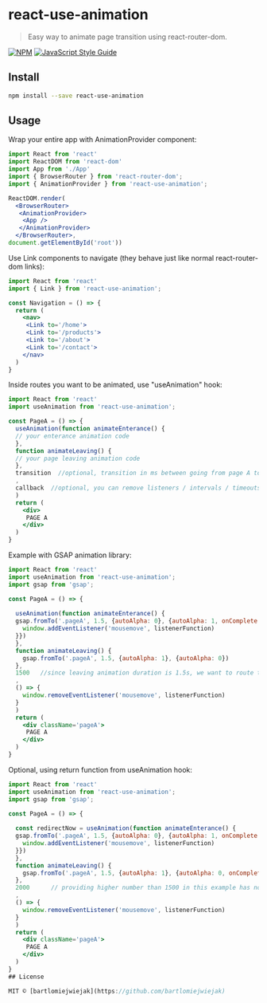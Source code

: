 # react-use-animation

> Easy way to animate page transition using react-router-dom.

[![NPM](https://img.shields.io/npm/v/react-use-animation-test.svg)](https://www.npmjs.com/package/react-use-animation) [![JavaScript Style Guide](https://img.shields.io/badge/code_style-standard-brightgreen.svg)](https://standardjs.com)

## Install

```bash
npm install --save react-use-animation
```

## Usage
Wrap your entire app with AnimationProvider component:
```jsx
import React from 'react'
import ReactDOM from 'react-dom'
import App from './App'
import { BrowserRouter } from 'react-router-dom';
import { AnimationProvider } from 'react-use-animation';

ReactDOM.render(
  <BrowserRouter>
   <AnimationProvider>
    <App />
   </AnimationProvider>
  </BrowserRouter>, 
document.getElementById('root'))

```
Use Link components to navigate (they behave just like normal react-router-dom links):
```jsx
import React from 'react'
import { Link } from 'react-use-animation';

const Navigation = () => {
  return (
    <nav>
     <Link to='/home'>
     <Link to='/products'>
     <Link to='/about'>
     <Link to='/contact'>
    </nav>
  )
}

```
Inside routes you want to be animated, use "useAnimation" hook:
```jsx
import React from 'react'
import useAnimation from 'react-use-animation';

const PageA = () => {
  useAnimation(function animateEnterance() {
  // your enterance animation code
  },
  function animateLeaving() {
  // your page leaving animation code
  }, 
  transition  //optional, transition in ms between going from page A to any other page, default is 1000.
  , 
  callback  //optional, you can remove listeners / intervals / timeouts here
  )
  return (
    <div>
     PAGE A 
    </div>
  )
}
```

Example with GSAP animation library: 
```jsx
import React from 'react'
import useAnimation from 'react-use-animation';
import gsap from 'gsap';

const PageA = () => {
  
  useAnimation(function animateEnterance() {
  gsap.fromTo('.pageA', 1.5, {autoAlpha: 0}, {autoAlpha: 1, onComplete: () => {       //animates fade in
    window.addEventListener('mousemove', listenerFunction)
  }})
  },
  function animateLeaving() {
    gsap.fromTo('.pageA', 1.5, {autoAlpha: 1}, {autoAlpha: 0})                       //animates fade out and after 1500ms routes to next page.
  }, 
  1500   //since leaving animation duration is 1.5s, we want to route to next page after 1500ms
  , 
  () => {
    window.removeEventListener('mousemove', listenerFunction)
  }
  )
  return (
    <div className='pageA'>
     PAGE A 
    </div>
  )
}
```

Optional, using return function from useAnimation hook: 
```jsx
import React from 'react'
import useAnimation from 'react-use-animation';
import gsap from 'gsap';

const PageA = () => {
  
  const redirectNow = useAnimation(function animateEnterance() {
  gsap.fromTo('.pageA', 1.5, {autoAlpha: 0}, {autoAlpha: 1, onComplete: () => {       
    window.addEventListener('mousemove', listenerFunction)
  }})
  },
  function animateLeaving() {
    gsap.fromTo('.pageA', 1.5, {autoAlpha: 1}, {autoAlpha: 0, onComplete: redirectNow})  // navigates instantly to next page when animation ends                       
  }, 
  2000      // providing higher number than 1500 in this example has no effect
  , 
  () => {
    window.removeEventListener('mousemove', listenerFunction)
  }
  )
  return (
    <div className='pageA'>
     PAGE A 
    </div>
  )
}
## License

MIT © [bartlomiejwiejak](https://github.com/bartlomiejwiejak)